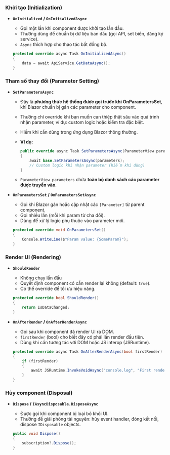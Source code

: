 ### **Khởi tạo (Initialization)**

- **`OnInitialized` / `OnInitializedAsync`**
    - Gọi một lần khi component được khởi tạo lần đầu.
    - Thường dùng để chuẩn bị dữ liệu ban đầu (gọi API, set biến, đăng ký service).
    - `Async` thích hợp cho thao tác bất đồng bộ.
    
    ```csharp
    protected override async Task OnInitializedAsync()
    {
        data = await ApiService.GetDataAsync();
    }
    ```
    

### **Tham số thay đổi (Parameter Setting)**


- **`SetParametersAsync`**

    - Đây là **phương thức hệ thống được gọi trước khi OnParametersSet**, khi Blazor chuẩn bị gán các parameter cho component.
    - Thường chỉ override khi bạn muốn can thiệp thật sâu vào quá trình nhận parameter, ví dụ: custom logic hoặc kiểm tra đặc biệt.
    - Hiếm khi cần dùng trong ứng dụng Blazor thông thường.

    - **Ví dụ:**


        ```csharp
        public override async Task SetParametersAsync(ParameterView parameters)
        {
            await base.SetParametersAsync(parameters);
            // Custom logic khi nhận parameter (hiếm khi dùng)
        }
        ```

    - `ParameterView parameters` chứa **toàn bộ danh sách các parameter được truyền vào**.
- **`OnParametersSet` / `OnParametersSetAsync`**
    - Gọi khi Blazor gán hoặc cập nhật các `[Parameter]` từ parent component.
    - Gọi nhiều lần (mỗi khi param từ cha đổi).
    - Dùng để xử lý logic phụ thuộc vào parameter mới.
    
    ```csharp
    protected override void OnParametersSet()
    {
        Console.WriteLine($"Param value: {SomeParam}");
    }
    ```

    

### **Render UI (Rendering)**


- **`ShouldRender`**
    - Không chạy lần đầu
    - Quyết định component có cần render lại không (default: `true`).
    - Có thể override để tối ưu hiệu năng.
    
    ```csharp
    protected override bool ShouldRender()
    {
        return IsDataChanged;
    }
    ```
- **`OnAfterRender` / `OnAfterRenderAsync`**
    - Gọi sau khi component đã render UI ra DOM.
    - `firstRender` (bool) cho biết đây có phải lần render đầu tiên.
    - Dùng khi cần tương tác với DOM hoặc JS interop (JSRuntime).
    
    ```csharp
    protected override async Task OnAfterRenderAsync(bool firstRender)
    {
        if (firstRender)
        {
            await JSRuntime.InvokeVoidAsync("console.log", "First render done");
        }
    }
    ```
    

    

### **Hủy component (Disposal)**

- **`Dispose` / `IAsyncDisposable.DisposeAsync`**
    - Được gọi khi component bị loại bỏ khỏi UI.
    - Thường để giải phóng tài nguyên: hủy event handler, đóng kết nối, dispose `IDisposable` objects.
    
    ```csharp
    public void Dispose()
    {
        subscription?.Dispose();
    }
    ```



    